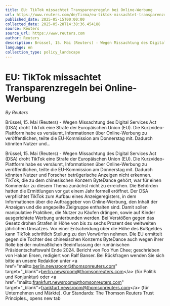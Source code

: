 ```yaml
---
title: EU: TikTok missachtet Transparenzregeln bei Online-Werbung
url: https://www.reuters.com/de/firma/eu-tiktok-missachtet-transparenzregeln-bei-online-werbung-2025-05-15/
published_date: 2025-05-15T00:00:00
collected_date: 2025-05-28T14:38:36.454188
source: Reuters
source_url: https://www.reuters.com
author: Reuters
description: Brüssel, 15. Mai (Reuters) - Wegen Missachtung des Digital Services Act (DSA) droht TikTok eine Strafe der Europäischen Union (EU). Die Kurzvideo-Plattform habe es versäumt, Informationen über Online-Werbung zu veröffentlichen, teilte die EU-Kommission am Donnerstag mit. Dadurch könnten Nutzer und...
language: en
collection_type: policy_landscape
---
```


# EU: TikTok missachtet Transparenzregeln bei Online-Werbung

*By Reuters*

Brüssel, 15. Mai (Reuters) - Wegen Missachtung des Digital Services Act (DSA) droht TikTok eine Strafe der Europäischen Union (EU). Die Kurzvideo-Plattform habe es versäumt, Informationen über Online-Werbung zu veröffentlichen, teilte die EU-Kommission am Donnerstag mit. Dadurch könnten Nutzer und...

Brüssel, 15. Mai (Reuters) - Wegen Missachtung des Digital Services Act (DSA) droht TikTok eine Strafe der Europäischen Union (EU). Die Kurzvideo-Plattform habe es versäumt, Informationen über Online-Werbung zu veröffentlichen, teilte die EU-Kommission am Donnerstag mit. Dadurch könnten Nutzer und Forscher betrügerische Anzeigen nicht erkennen. TikTok, die zu dem chinesischen Konzern ByteDance gehört, war für einen Kommentar zu diesem Thema zunächst nicht zu erreichen. Die Behörden hatten die Ermittlungen vor gut einem Jahr formell eröffnet. Der DSA verpflichtet TikTok zum Aufbau eines Anzeigeregisters, in dem Informationen über die Auftraggeber von Online-Werbung, den Inhalt der Anzeigen und die angepeilte Zielgruppe enthalten sind. Damit sollen manipulative Praktiken, die Nutzer zu Käufen drängen, sowie auf Kinder ausgerichtete Werbung unterbunden werden. Bei Verstößen gegen das Gesetz drohen Strafen in Höhe von bis zu sechs Prozent des weltweiten jährlichen Umsatzes. Vor einer Entscheidung über die Höhe des Bußgeldes kann TikTok schriftlich Stellung zu den Vorwürfen nehmen. Die EU ermittelt gegen die Tochter des chinesischen Konzerns ByteDance auch wegen ihrer Rolle bei der mutmaßlichen Beeinflussung der rumänischen Präsidentschaftswahl Ende 2024. Bericht von Foo Yun Chee; geschrieben von Hakan Ersen, redigiert von Ralf Banser. Bei Rückfragen wenden Sie sich bitte an unsere Redaktion unter &lt;a href="mailto:berlin.newsroom@thomsonreuters.com" target="_blank"&gt;berlin.newsroom@thomsonreuters.com&lt;/a&gt; (für Politik und Konjunktur) oder &lt;a href="mailto:frankfurt.newsroom@thomsonreuters.com" target="_blank"&gt;frankfurt.newsroom@thomsonreuters.com&lt;/a&gt; (für Unternehmen und Märkte). Our Standards: The Thomson Reuters Trust Principles., opens new tab